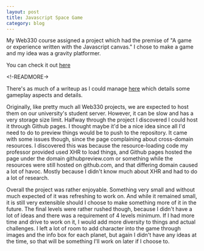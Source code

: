 ```yaml
---
layout: post
title: Javascript Space Game
category: blog
---
```


My Web330 course assigned a project which had the premise of "A game or experience written with the Javascript canvas." I chose to make a game and my idea was a gravity platformer.

You can check it out [here](http://htmlpreview.github.io/?https://github.com/fad4470/330-Project1/blob/master/index.html)

<!-READMORE->

There's as much of a writeup as I could manage [here](http://htmlpreview.github.io/?https://github.com/fad4470/330-Project1/blob/master/writeup.html) which details some gameplay aspects and details.

Originally, like pretty much all Web330 projects, we are expected to host them on our university's student server. However, it can be slow and has a very storage size limit. Halfway through the project I discovered I could host it through Github pages. I thought maybe it'd be a nice idea since all I'd need to do to preview things would be to push to the repository. It came with some issues though, since the page complaining about cross-domain resources. I discovered this was because the resource-loading code my professor provided used XHR to load things, and Github pages hosted the page under the domain githubpreview.com or something while the resources were still hosted on github.com, and that differing domain caused a lot of havoc. Mostly because I didn't know much about XHR and had to do a lot of research.

Overall the project was rather enjoyable. Something very small and without much expected of it was refreshing to work on. And while it remained small, it is still very extensible should I choose to make something more of it in the future. The final levels were rather rushed though, because I didn't have a lot of ideas and there was a requirement of 4 levels minimum. If I had more time and drive to work on it, I would add more diversity to things and actual challenges. I left a lot of room to add character into the game through images and the info box for each planet, but again I didn't have any ideas at the time, so that will be something I'll work on later if I choose to.
